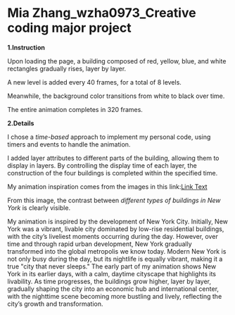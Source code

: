 # Mia Zhang_wzha0973_Creative coding major project

**1.Instruction**

Upon loading the page, a building composed of red, yellow, blue, and white rectangles gradually rises, layer by layer. 

A new level is added every 40 frames, for a total of 8 levels. 

Meanwhile, the background color transitions from white to black over time. 

The entire animation completes in 320 frames.



**2.Details**

I chose a *time-based* approach to implement my personal code, using timers and events to handle the animation.

I added layer attributes to different parts of the building, allowing them to display in layers. By controlling the display time of each layer, the construction of the four buildings is completed within the specified time.

My animation inspiration comes from the images in this link:[Link Text](https://www.pinterest.com/pin/47710077295467611/)

From this image, the contrast between *different types of buildings in New York* is clearly visible.

My animation is inspired by the development of New York City. Initially, New York was a vibrant, livable city dominated by low-rise residential buildings, with the city’s liveliest moments occurring during the day. However, over time and through rapid urban development, New York gradually transformed into the global metropolis we know today. Modern New York is not only busy during the day, but its nightlife is equally vibrant, making it a true "city that never sleeps." The early part of my animation shows New York in its earlier days, with a calm, daytime cityscape that highlights its livability. As time progresses, the buildings grow higher, layer by layer, gradually shaping the city into an economic hub and international center, with the nighttime scene becoming more bustling and lively, reflecting the city’s growth and transformation.